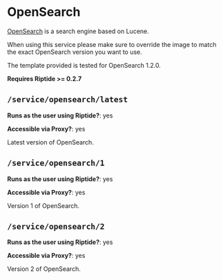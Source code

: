 # OpenSearch

[OpenSearch] is a search engine based on Lucene.

When using this service please make sure to override the image to match
the exact OpenSearch version you want to use.

The template provided is tested for OpenSearch 1.2.0.

**Requires Riptide >= 0.2.7**


## `/service/opensearch/latest`

**Runs as the user using Riptide?**: yes

**Accessible via Proxy?**: yes

Latest version of OpenSearch.

## `/service/opensearch/1`

**Runs as the user using Riptide?**: yes

**Accessible via Proxy?**: yes

Version 1 of OpenSearch.

## `/service/opensearch/2`

**Runs as the user using Riptide?**: yes

**Accessible via Proxy?**: yes

Version 2 of OpenSearch.

[opensearch]: https://opensearch.org/
